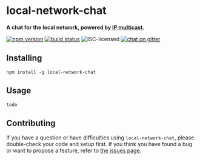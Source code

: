 # local-network-chat

**A chat for the local network, powered by [IP multicast](https://en.wikipedia.org/wiki/IP_multicast).**

[![npm version](https://img.shields.io/npm/v/local-network-chat.svg)](https://www.npmjs.com/package/local-network-chat)
[![build status](https://img.shields.io/travis/derhuerst/local-network-chat.svg)](https://travis-ci.org/derhuerst/local-network-chat)
![ISC-licensed](https://img.shields.io/github/license/derhuerst/local-network-chat.svg)
[![chat on gitter](https://badges.gitter.im/derhuerst.svg)](https://gitter.im/derhuerst)


## Installing

```shell
npm install -g local-network-chat
```


## Usage

```shell
todo
```


## Contributing

If you have a question or have difficulties using `local-network-chat`, please double-check your code and setup first. If you think you have found a bug or want to propose a feature, refer to [the issues page](https://github.com/derhuerst/local-network-chat/issues).

